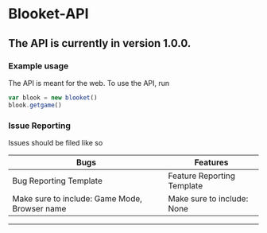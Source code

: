 # Blooket-API

## The API is currently in version 1.0.0.

### Example usage

The API is meant for the web. To use the API, run 

```javascript
var blook = new blooket()
blook.getgame()
```

### Issue Reporting
Issues should be filed like so

| Bugs                                          | Features                   | 
|-----------------------------------------------|----------------------------|
| Bug Reporting Template                        | Feature Reporting Template |
| Make sure to include: Game Mode, Browser name | Make sure to include: None | 
------------------------------------------------------------------------------
